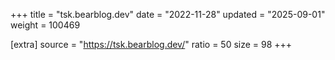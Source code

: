 +++
title = "tsk.bearblog.dev"
date = "2022-11-28"
updated = "2025-09-01"
weight = 100469

[extra]
source = "https://tsk.bearblog.dev/"
ratio = 50
size = 98
+++
